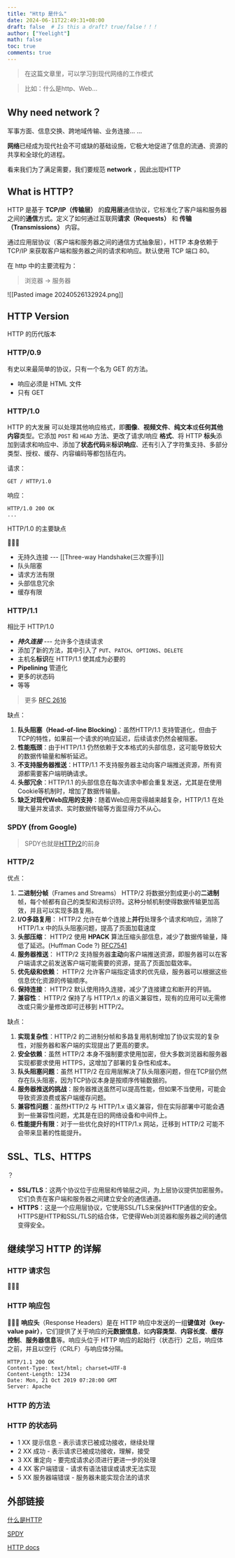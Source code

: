 ```yaml
---
title: "Http 是什么"
date: 2024-06-11T22:49:31+08:00
draft: false  # Is this a draft? true/false！！！
author: ["Yeelight"]
math: false
toc: true
comments: true
---
```


> 在这篇文章里，可以学习到现代网络的工作模式

> 比如：什么是http、Web...

## Why need network？

军事方面、信息交换、跨地域传输、业务连接... ...

**网络**已经成为现代社会不可或缺的基础设施，它极大地促进了信息的流通、资源的共享和全球化的进程。

看来我们为了满足需要，我们要规范 **network** ，因此出现HTTP

## What is HTTP?

HTTP 是基于 **TCP/IP（传输层）** 的**应用层**通信协议，它标准化了客户端和服务器之间的**通信**方式。定义了如何通过互联网**请求（Requests）** 和 **传输（Transmissions）** 内容。

通过应用层协议（客户端和服务器之间的通信方式抽象层），HTTP 本身依赖于 TCP/IP 来获取客户端和服务器之间的请求和响应。默认使用 TCP 端口 80。

在 http 中的主要流程为：
> 浏览器 -> 服务器

![[Pasted image 20240526132924.png]]

## HTTP Version

 HTTP 的历代版本

### HTTP/0.9

有史以来最简单的协议，只有一个名为 GET 的方法。

- 响应必须是 HTML 文件
- 只有 GET

### HTTP/1.0

 HTTP 的大发展
可以处理其他响应格式，即**图像**、**视频文件**、**纯文本**或**任何其他内容**类型。它添加 `POST` 和 `HEAD` 方法、更改了请求/响应 **格式**、将 HTTP **标头**添加到请求和响应中、添加了**状态代码**来**标识响应**、还有引入了字符集支持、多部分类型、授权、缓存、内容编码等都包括在内。

请求：

``` http
GET / HTTP/1.0
```

响应：

``` http
HTTP/1.0 200 OK
...
```

HTTP/1.0 的主要缺点

<!-- TODO LINK -->
🚧🚧🚧

- 无持久连接 ---  [[Three-way Handshake(三次握手)]]
- 队头阻塞
- 请求方法有限
- 头部信息冗余
- 缓存有限

### HTTP/1.1

相比于 HTTP/1.0

- ***持久连接*** --- 允许多个连续请求
- 添加了新的方法，其中引入了 `PUT`、`PATCH`、`OPTIONS`、`DELETE`
- 主机名**标识**在 HTTP/1.1 使其成为必要的
- **Pipelining** 管道化
- 更多的状态码
- 等等

> 更多 [RFC 2616](https://datatracker.ietf.org/doc/html/rfc2616)

 缺点：

1. **队头阻塞（Head-of-line Blocking）**：虽然HTTP/1.1 支持管道化，但由于TCP的特性，如果前一个请求的响应延迟，后续请求仍然会被阻塞。
2. **性能瓶颈**：由于HTTP/1.1 仍然依赖于文本格式的头部信息，这可能导致较大的数据传输量和解析延迟。
3. **不支持服务器推送**：HTTP/1.1 不支持服务器主动向客户端推送资源，所有资源都需要客户端明确请求。
4. **头部冗余**：HTTP/1.1 的头部信息在每次请求中都会重复发送，尤其是在使用Cookie等机制时，增加了数据传输量。
5. **缺乏对现代Web应用的支持**：随着Web应用变得越来越复杂，HTTP/1.1 在处理大量并发请求、实时数据传输等方面显得力不从心。

### SPDY (from Google)
>
> SPDY也就是[HTTP/2](https://zh.wikipedia.org/wiki/HTTP/2 "HTTP/2")的前身

### HTTP/2

优点：

1. **二进制分帧**（Frames and Streams）
 HTTP/2 将数据分割成更小的**二进制**帧，每个帧都有自己的类型和流标识符。这种分帧机制使得数据传输更加高效，并且可以实现多路复用。
2. **I/O多路复用**：
 HTTP/2 允许在单个连接上**并行**处理多个请求和响应，消除了 HTTP/1.x 中的队头阻塞问题，提高了页面加载速度
3. **头部压缩**：
 HTTP/2 使用 **HPACK** 算法压缩头部信息，减少了数据传输量，降低了延迟。(Huffman Code ?)
 [RFC7541](https://datatracker.ietf.org/doc/html/rfc7541)
4. **服务器推送**：
 HTTP/2 支持服务器**主动**向客户端推送资源，即服务器可以在客户端请求之前发送客户端可能需要的资源，提高了页面加载效率。
5. **优先级和依赖**：
 HTTP/2 允许客户端指定请求的优先级，服务器可以根据这些信息优化资源的传输顺序。
6. **保持连接**：
  HTTP/2 默认使用持久连接，减少了连接建立和断开的开销。
7. **兼容性**：
 HTTP/2 保持了与 HTTP/1.x 的语义兼容性，现有的应用可以无需修改或只需少量修改即可迁移到 HTTP/2。

缺点：

1. **实现复杂性**：HTTP/2 的二进制分帧和多路复用机制增加了协议实现的复杂性，对服务器和客户端的实现提出了更高的要求。
2. **安全依赖**：虽然 HTTP/2 本身不强制要求使用加密，但大多数浏览器和服务器实现都要求使用 HTTPS，这增加了部署的复杂性和成本。
3. **队头阻塞问题**：虽然 HTTP/2 在应用层解决了队头阻塞问题，但在TCP层仍然存在队头阻塞，因为TCP协议本身是按顺序传输数据的。
4. **服务器推送的挑战**：服务器推送虽然可以提高性能，但如果不当使用，可能会导致资源浪费或客户端缓存问题。
5. **兼容性问题**：虽然HTTP/2 与 HTTP/1.x 语义兼容，但在实际部署中可能会遇到一些兼容性问题，尤其是在旧的网络设备和中间件上。
6. **性能提升有限**：对于一些优化良好的HTTP/1.x 网站，迁移到 HTTP/2 可能不会带来显著的性能提升。

## SSL、TLS、HTTPS

？

- **SSL/TLS**：这两个协议位于应用层和传输层之间，为上层协议提供加密服务。它们负责在客户端和服务器之间建立安全的通信通道。
- **HTTPS**：这是一个应用层协议，它使用SSL/TLS来保护HTTP通信的安全。HTTPS是HTTP和SSL/TLS的结合体，它使得Web浏览器和服务器之间的通信变得安全。

## 继续学习 HTTP 的详解

### HTTP 请求包

🚧🚧🚧

### HTTP 响应包

🚧🚧🚧
**响应头**（Response Headers）是在 HTTP 响应中发送的一组**键值对（key-value pair）**，它们提供了关于响应的**元数据信息**，如**内容类型**、**内容长度**、**缓存控制**、**服务器信息**等。响应头位于 HTTP 响应的起始行（状态行）之后，响应体之前，并且以空行（CRLF）与响应体分隔。

```HTTP
HTTP/1.1 200 OK
Content-Type: text/html; charset=UTF-8
Content-Length: 1234
Date: Mon, 21 Oct 2019 07:28:00 GMT
Server: Apache
```

### HTTP 的方法

### HTTP 的状态码

- 1 XX 提示信息 - 表示请求已被成功接收，继续处理
- 2 XX 成功 - 表示请求已被成功接收，理解，接受
- 3 XX 重定向 - 要完成请求必须进行更进一步的处理
- 4 XX 客户端错误 - 请求有语法错误或请求无法实现
- 5 XX 服务器端错误 - 服务器未能实现合法的请求

## 外部链接

[什么是HTTP](https://cs.fyi/guide/http-in-depth)

[SPDY](https://en.wikipedia.org/wiki/SPDY)

[HTTP docs](https://developer.mozilla.org/en-US/docs/Web/HTTP)
